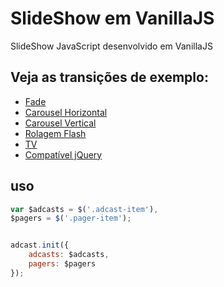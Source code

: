 # SlideShow em VanillaJS

SlideShow JavaScript desenvolvido em VanillaJS

## Veja as transições de exemplo:

* [Fade](http://wbruno.github.io/slideshow/fade.html)
* [Carousel Horizontal](http://wbruno.github.io/slideshow/carousel-horizontal.html)
* [Carousel Vertical](http://wbruno.github.io/slideshow/carousel-vertical.html)
* [Rolagem Flash](http://wbruno.github.io/slideshow/rolagem-flash.html)
* [TV](http://wbruno.github.io/slideshow/tv.html)
* [Compatível jQuery](http://wbruno.github.io/slideshow/compativel-jquery.html)


## uso

```javascript
var $adcasts = $('.adcast-item'),
$pagers = $('.pager-item');


adcast.init({
    adcasts: $adcasts,
    pagers: $pagers
});
```